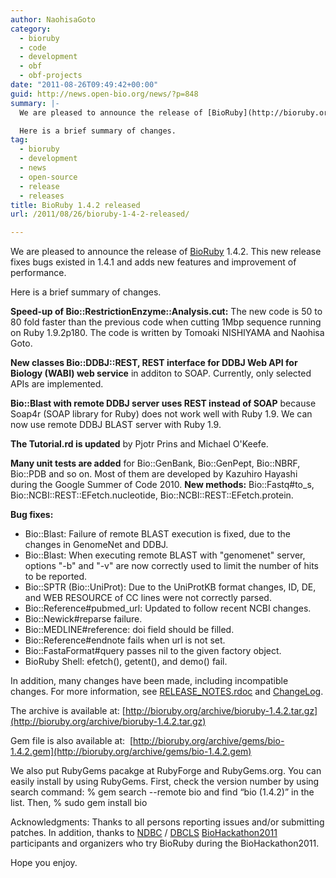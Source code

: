```yaml
---
author: NaohisaGoto
category:
  - bioruby
  - code
  - development
  - obf
  - obf-projects
date: "2011-08-26T09:49:42+00:00"
guid: http://news.open-bio.org/news/?p=848
summary: |-
  We are pleased to announce the release of [BioRuby](http://bioruby.org/ "BioRuby") 1.4.2. This new release fixes bugs existed in 1.4.1 and adds new features and improvement of performance.

  Here is a brief summary of changes.
tag:
  - bioruby
  - development
  - news
  - open-source
  - release
  - releases
title: BioRuby 1.4.2 released
url: /2011/08/26/bioruby-1-4-2-released/

---
```

We are pleased to announce the release of [BioRuby](http://bioruby.org/ "BioRuby") 1.4.2. This new release fixes bugs existed in 1.4.1 and adds new features and improvement of performance.

Here is a brief summary of changes.

**Speed-up of Bio::RestrictionEnzyme::Analysis.cut:** The new code is 50 to 80 fold faster than the previous code when cutting 1Mbp sequence running on Ruby 1.9.2p180. The code is written by Tomoaki NISHIYAMA and Naohisa Goto.

**New classes Bio::DDBJ::REST, REST interface for DDBJ Web API for Biology (WABI) web service** in additon to SOAP. Currently, only selected APIs are implemented.

**Bio::Blast with remote DDBJ server uses REST instead of SOAP** because Soap4r (SOAP library for Ruby) does not work well with Ruby 1.9. We can now use remote DDBJ BLAST server with Ruby 1.9.

**The Tutorial.rd is updated** by Pjotr Prins and Michael O'Keefe.

**Many unit tests are added** for Bio::GenBank, Bio::GenPept, Bio::NBRF, Bio::PDB and so on. Most of them are developed by Kazuhiro Hayashi during the Google Summer of Code 2010.
**New methods:** Bio::Fastq#to\_s, Bio::NCBI::REST::EFetch.nucleotide, Bio::NCBI::REST::EFetch.protein.

**Bug fixes:**

- Bio::Blast: Failure of remote BLAST execution is fixed, due to the changes in GenomeNet and DDBJ.
- Bio::Blast: When executing remote BLAST with "genomenet" server, options "-b" and "-v" are now correctly used to limit the number of hits to be reported.
- Bio::SPTR (Bio::UniProt): Due to the UniProtKB format changes, ID, DE, and WEB RESOURCE of CC lines were not correctly parsed.
- Bio::Reference#pubmed\_url: Updated to follow recent NCBI changes.
- Bio::Newick#reparse failure.
- Bio::MEDLINE#reference: doi field should be filled.
- Bio::Reference#endnote fails when url is not set.
- Bio::FastaFormat#query passes nil to the given factory object.
- BioRuby Shell: efetch(), getent(), and demo() fail.

In addition, many changes have been made, including incompatible changes. For more information, see [RELEASE\_NOTES.rdoc](https://github.com/bioruby/bioruby/blob/1.4.2/RELEASE_NOTES.rdoc) and [ChangeLog](https://github.com/bioruby/bioruby/blob/1.4.2/ChangeLog).

The archive is available at: [http://bioruby.org/archive/bioruby-1.4.2.tar.gz](http://bioruby.org/archive/bioruby-1.4.2.tar.gz)

Gem file is also available at:  [http://bioruby.org/archive/gems/bio-1.4.2.gem](http://bioruby.org/archive/gems/bio-1.4.2.gem)

We also put RubyGems pacakge at RubyForge and RubyGems.org. You can easily install by using RubyGems. First, check the version number by using search command:
% gem search --remote bio
and find “bio (1.4.2)” in the list. Then,
% sudo gem install bio

Acknowledgments: Thanks to all persons reporting issues and/or submitting patches. In addition, thanks to [NDBC](http://biosciencedbc.jp/?lng=en) / [DBCLS](http://dbcls.rois.ac.jp/en/) [BioHackathon2011](http://2011.biohackathon.org/) participants and organizers who try BioRuby during the BioHackathon2011.

Hope you enjoy.
